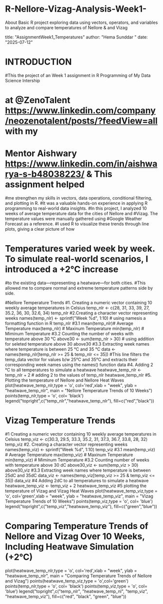 # R-Nellore-Vizag-Analysis-Week1-
About Basic R project exploring data using vectors, operators, and variables to analyze and compare temperatures of Nellore & and Vizag

title: "AssignmentWeek1_Temperatures"
author: "Hema Sunddar "
date: "2025-07-12"

# INTRODUCTION

#This the project of an  Week 1 assignment in R Programming of My Data Science Intership
# at @ZenoTalent <https://www.linkedin.com/company/neozenotalent/posts/?feedView=all> with my 
# Mentor Aishwary <https://www.linkedin.com/in/aishwarya-s-b48038223/> & This assignment helped
#me strengthen my skills in vectors, data operations, conditional filtering, and plotting in R.
#It was a valuable hands-on experience in applying R programming to real-world data insights.
#In this project, I analyzed 10 weeks of average temperature data for the cities of Nellore and 
#Vizag. The temperature values were manually gathered using #Google Weather Forecast as a reference.
#I used R to visualize these trends through line plots, giving a clear picture of how 
# Temperatures varied week by week. To simulate real-world scenarios, I introduced a +2°C increase 
#to the existing data—representing a heatwave—for both cities. 
#This allowed me to compare normal and extreme temperature patterns side by side.


#Nellore Temperature Trends
#1. Creating a numeric vector containing 10 weekly average temperatures in Celsius
temp_nlr <- c(28, 31, 33, 39, 27, 35.2, 36, 30, 32.6, 34)
temp_nlr
#2.Creating a character vector representing weeks
names(temp_nlr) <- sprintf("Week %d", 1:10) # using namesis a formatting function in R
temp_nlr
#3.1
mean(temp_nlr)# Average Temperature 
max(temp_nlr) # Maxinum Temperature
min(temp_nlr) # Miminum Temperature
#3.2 Counting the number of weeks with temperature above 30 °C
above30 <- sum(temp_nlr > 30) # using addition for seleted temperature above 30
above30
#3.3 Extracting week names where temperature is between 25 °C and 35 °C
data <- names(temp_nlr[temp_nlr >= 25 & temp_nlr <= 35]) #This line filters the temp_data vector for values b/w 25°C and 35°C and extracts their corresponding week names using the names() function 
data
#4. Adding 2 °C to all temperatures to simulate a heatwave
heatwave_temp_nlr <- temp_nlr + 2 # adding 2 to the values of temp_nlr
heatwave_temp_nlr
#5. Plotting the temperature of Nellore and Nellore Heat Waves 
plot(heatwave_temp_nlr,type = 'o', col='red',xlab = "week", ylab = "heatwave_temp_nlr", main = "Nellore Temperature Trends of 10 Weeks")
points(temp_nlr,type = 'o', col= 'black')
legend("topright",c("temp_nlr","heatwave_temp_nlr"), fill=c("red","black"))


# Vizag Temperature Trends
#1 Creating a numeric vector containing 10 weekly average temperatures in Celsius
temp_viz <- c(30.3, 29.5, 33.3, 35.2, 31, 37.3, 36.7, 33.8, 28, 32)
temp_viz
#2. Creating a character vector representing weeks
names(temp_viz) <- sprintf("Week %d", 1:10)
temp_viz
#3.1
mean(temp_viz) # Average Temperature 
max(temp_viz) #  Maxinum Temperature
min(temp_viz) #  Miminum Temperature
#3.2 Counting number of weeks with temperature above 30 dC
above30_viz <- sum(temp_viz > 30)
above30_viz
#3.3 Extracting week names where temperature is between 25dC and 35dC
data_viz <- names(temp_viz[temp_viz >= 25 & temp_viz <= 35])
data_viz
#4 Adding 2dC to all temperatures to simulate a heatwave
heatwave_temp_viz <- temp_viz + 2
heatwave_temp_viz
#5  plotting the temperature of Vizag and Vizag Heat Waves 
plot(heatwave_temp_viz,type = 'o', col='green',xlab = "week", ylab = "heatwave_temp_viz", main = "Vizag Temperature Trends of 10 Weeks")
points(temp_viz,type = 'o', col= 'blue')
legend("topright",c("temp_viz","heatwave_temp_viz"), fill=c("green","blue"))


#  Comparing Temperature Trends of Nellore and Vizag Over 10 Weeks, Including Heatwave Simulation (+2°C)
plot(heatwave_temp_nlr,type = 'o', col='red',xlab = "week", ylab = "heatwave_temp_nlr", main = "Comparing Temperature Trends of Nellore and Vizag")
points(heatwave_temp_viz,type = 'o',col='green')
points(temp_nlr,type = 'o', col= 'black')
points(temp_viz,type = 'o', col= 'blue')
legend("topright",c("temp_nlr", "heatwave_temp_nl", "temp_viz", "heatwave_temp_viz"), fill=c("red", "black", "green", "blue"))
